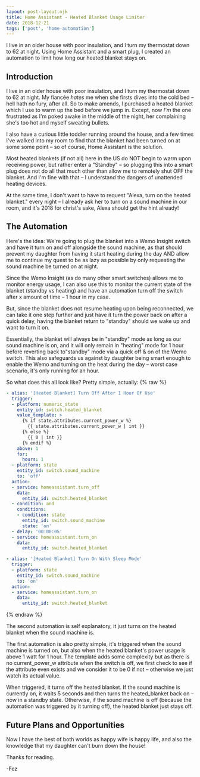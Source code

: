 ```yaml
---
layout: post-layout.njk
title: Home Assistant - Heated Blanket Usage Limiter
date: 2018-12-21
tags: ['post', 'home-automation']
---
```

<!-- Excerpt Start -->
I live in an older house with poor insulation, and I turn my thermostat down to 62 at night. Using Home Assistant and a smart plug, I created an automation to limit how long our heated blanket stays on.
<!-- Excerpt End -->

## Introduction

I live in an older house with poor insulation, and I turn my thermostat down to 62 at night. My fiancée *hates* me when she firsts dives into the cold bed – hell hath no fury, after all. So to make amends, I purchased a heated blanket which I use to warm up the bed before we jump in. Except, now *I'm* the one frustrated as I'm poked awake in the middle of the night, her complaining she's too hot and myself sweating bullets.

I also have a curious little toddler running around the house, and a few times I've walked into my room to find that the blanket had been turned on at some some point – so of course, Home Assistant is the solution.

Most heated blankets (if not all) here in the US do NOT begin to warm upon receiving power, but rather enter a "Standby" – so plugging this into a smart plug does not do all that much other than allow me to remotely shut OFF the blanket. And I'm fine with that – I understand the dangers of unattended heating devices.

At the same time, I don't want to have to request "Alexa, turn on the heated blanket." every night – I already ask her to turn on a sound machine in our room, and it's 2018 for christ's sake, Alexa should get the hint already!

## The Automation

Here's the idea: We're going to plug the blanket into a Wemo Insight switch and have it turn on and off alongside the sound machine, as that should prevent my daughter from having it start heating during the day AND allow me to continue my quest to be as lazy as possible by only requesting the sound machine be turned on at night.

Since the Wemo Insight (as do many other smart switches) allows me to monitor energy usage, I can also use this to monitor the current state of the blanket (standby vs heating) and have an automation turn off the switch after x amount of time – 1 hour in my case.

But, since the blanket does not resume heating upon being reconnected, we can take it one step further and just have it turn the power back on after a quick delay, having the blanket return to "standby" should we wake up and want to turn it on.

Essentially, the blanket will always be in "standby" mode as long as our sound machine is on, and it will only remain in "heating" mode for 1 hour before reverting back to"standby" mode via a quick off & on of the Wemo switch. This also safeguards us against by daughter being smart enough to enable the Wemo and turning on the heat during the day – worst case scenario, it's only running for an hour.

So what does this all look like? Pretty simple, actually:
{% raw %}
```yaml
- alias: '[Heated Blanket] Turn Off After 1 Hour Of Use'
  trigger:
  - platform: numeric_state
    entity_id: switch.heated_blanket
    value_template: >
      {% if state.attributes.current_power_w %}
        {{ state.attributes.current_power_w | int }}
      {% else %}
        {{ 0 | int }}
      {% endif %}
    above: 1
    for:
      hours: 1
  - platform: state
    entity_id: switch.sound_machine
    to: 'off'
  action:
  - service: homeassistant.turn_off
    data:
      entity_id: switch.heated_blanket
  - condition: and
    conditions:
    - condition: state
      entity_id: switch.sound_machine
      state: 'on'
  - delay: '00:00:05'
  - service: homeassistant.turn_on
    data:
      entity_id: switch.heated_blanket

- alias: '[Heated Blanket] Turn On With Sleep Mode'
  trigger:
  - platform: state
    entity_id: switch.sound_machine
    to: 'on'
  action:
  - service: homeassistant.turn_on
    data:
      entity_id: switch.heated_blanket
```
{% endraw %}

The second automation is self explanatory, it just turns on the heated blanket when the sound machine is.

The first automation is also pretty simple, it's triggered when the sound machine is turned on, but also when the heated blanket's power usage is above 1 watt for 1 hour. The template adds some complexity but as there is no current_power_w attribute when the switch is off, we first check to see if the attribute even exists and we consider it to be 0 if not – otherwise we just watch its actual value.

When triggered, it turns off the heated blanket. If the sound machine is currently on, it waits 5 seconds and then turns the heated_blanket back on – now in a standby state. Otherwise, if the sound machine is off (because the automation was triggered by it turning off), the heated blanket just stays off.

## Future Plans and Opportunities

Now I have the best of both worlds as happy wife is happy life, and also the knowledge that my daughter can't burn down the house!

Thanks for reading.

-Fez